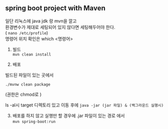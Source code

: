 
## spring boot project with Maven
일단 리눅스에 java jdk 랑 mvn을 깔고    
환경변수가 제대로 세팅되어 있지 않다면 세팅해두어야 한다.   
( `nano /etc/profile`)   
명령어 위치 확인은 which <명령어>


1. 빌드   
`mvn clean install`   


2. 배포

빌드된 파일이 있는 곳에서 

`./mvnw clean package`

(권한은 chmod로 )

ls -al시 target 디렉토리 있고 이동 후에 
`java -jar (jar 파일) & (백그라운드 실행시)`

3. 배포를 하지 않고 실행만 할 경우에 .jar 파일이 있는 경로 에서    
`mvn spring-boot:run`
